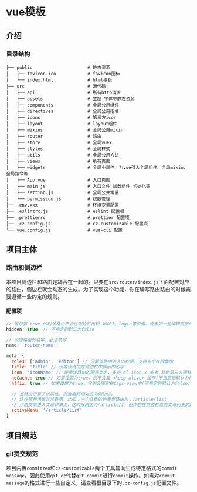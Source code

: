 # vue模板
## 介绍
### 目录结构
```
├── public                     # 静态资源
│   │── favicon.ico            # favicon图标
│   └── index.html             # html模板
├── src                        # 源代码
│   ├── api                    # 所有http请求
│   ├── assets                 # 主题 字体等静态资源
│   ├── components             # 全局公用组件
│   ├── directives             # 全局公用指令
│   ├── icons                  # 第三方icon
│   ├── layout                 # layout组件
│   ├── mixins                 # 全局公用mixin
│   ├── router                 # 路由
│   ├── store                  # 全局vuex
│   ├── styles                 # 全局样式
│   ├── utils                  # 全局公用方法
│   ├── views                  # 所有页面
│   ├── widgets                # 全局小部件，为vue引入全局组件、全局mixin、全局指令等
│   ├── App.vue                # 入口页面
│   ├── main.js                # 入口文件 加载组件 初始化等
│   ├── setting.js             # 全局公共常量
│   └── permission.js          # 权限管理
├── .env.xxx                   # 环境变量配置
├── .eslintrc.js               # eslint 配置项
├── .prettierrc                # prettier 配置项
├── .cz-config.js              # cz-customizable 配置项
└── vue.config.js              # vue-cli 配置
```
## 项目主体
### 路由和侧边栏
本项目侧边栏和路由是耦合在一起的。只要在`src/router/index.js`下面配置对应的路由，侧边栏就会动态的生成。为了实现这个功能，你在编写路由路由的时候需要遵循一些约定的规则。
#### 配置项
``` JavaScript
// 当设置 true 的时该路由不会在侧边栏出现 如401，login等页面，或者如一些编辑页面/edit/1
hidden: true, // 不指定则默认为false

// 设定路由的名字，必须填写
name: 'router-name',

meta: {
  roles: ['admin', 'editor'] // 设置该路由进入的权限，支持多个权限叠加
  title: 'title' // 设置该路由在侧边栏中展示的名字
  icon: 'iconName' // 设置该路由的图标类名，支持 el-icon-x 或者 其他第三方图标类名
  noCache: true // 如果设置为true，则不会被 <keep-alive> 缓存(不指定则默认为false)
  affix: true // 如果设置为true，它则会固定在tags-view中(不指定则默认为false)

  // 当路由设置了该属性，则会高亮相对应的侧边栏。
  // 这在某些场景非常有用，比如：一个文章的列表页路由为：/article/list
  // 点击文章进入文章详情页，这时候路由为/article/1，但你想在侧边栏高亮文章列表的路由，就可以进行如下设置
  activeMenu: '/article/list'
}
```

## 项目规范
### git提交规范
项目内置`commitzen`和`cz-customizable`两个工具辅助生成特定格式的`commit message`。因此使用`git cz`代替`git commit`进行`commit`操作。如需对`commit message`的格式进行一些自定义，请查看根目录下的`.cz-config.js`配置文件。
